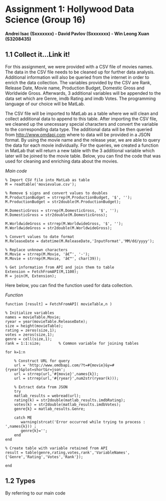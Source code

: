 Assignment 1: Hollywood Data Science (Group 16)
===============================================

**Andrei Isac (Sxxxxxxx) - David Pavlov (Sxxxxxxx) - Win Leong Xuan (S3208435)**

1.1 Collect it...Link it!
-------------------------
For this assignment, we were provided with a CSV file of movies names. The data in the CSV file needs to be cleaned up for further data analysis. Additional information will also be queried from the internet in order to enrich the data collection. The variables provided by the CSV are Rank, Release Date, Movie name, Production Budget, Domestic Gross and Worldwide Gross. Afterwards, 3 additional variables will be appended to the data set which are Genre, imdb Rating and imdb Votes. The programming language of our choice will be MatLab.

The CSV file will be imported to MatLab as a table where we will clean and collect additional data to append to this table. After importing the CSV file, we cleaned up the unecessary special characters and convert the variable to the corresponding data type. The additional data will be then queried from http://www.omdapi.com where to data will be provided in a JSON format. By using the movie name and the release year, we are able to query the data for each movie individually. For the queries, we created a function in MatLab that will return a new table with the 3 additional variable which later will be joined to the movie table. Below, you can find the code that was used for cleaning and enriching data about the movies. 

*Main code*
~~~~
% Import CSV file into MatLab as table
M = readtable('movievalue.csv');

% Remove $ signs and convert values to doubles
M.ProductionBudget = strrep(M.ProductionBudget, '$', '');
M.ProductionBudget = str2double(M.ProductionBudget);

M.DomesticGross = strrep(M.DomesticGross, '$', '');
M.DomesticGross = str2double(M.DomesticGross);

M.WorldwideGross = strrep(M.WorldwideGross, '$', '');
M.WorldwideGross = str2double(M.WorldwideGross);

% Convert values to date format
M.ReleaseDate = datetime(M.ReleaseDate,'InputFormat','MM/dd/yyyy');

% Replace unknown characters
M.Movie = strrep(M.Movie, 'â€”', '-');
M.Movie = strrep(M.Movie, 'â€™', char(39));

% Get information from API and join them to table
Extension = FetchFromAPI(M,1100);
M = join(M, Extension);
~~~~

Here below, you can find the function used for data collection.

*Function*
~~~~
function [result] = FetchFromAPI( movieTable,n )

% Initialize variables
names = movieTable.Movie;
ryear = year(movieTable.ReleaseDate);
size = height(movieTable);
rating = zeros(size,1);
votes = zeros(size,1);
genre = cell(size,1);
rank = 1:1:size;        % Common variable for joining tables

for k=1:n
    
    % Construct URL for query
    url = 'http://www.omdbapi.com/?t=#{movie}&y=#{ryear}&plot=short&r=json'; 
    url = strrep(url,'#{movie}',names{k});
    url = strrep(url,'#{ryear}',num2str(ryear(k)));
    
    % Extract data from JSON
    try
    matlab_results = webread(url); 
    rating(k) = str2double(matlab_results.imdbRating);
    votes(k) = str2double(matlab_results.imdbVotes);
    genre{k} = matlab_results.Genre;
    
    catch ME
       warning(strcat('Error occurred while trying to process : ',names{k})) ;
       genre{k}='';          
    end 
end

% Create table with variable retained from API
result = table(genre,rating,votes,rank','VariableNames',{'Genre','Rating','Votes','Rank'});

end
~~~~

1.2 Types
---------
By referring to our main code
